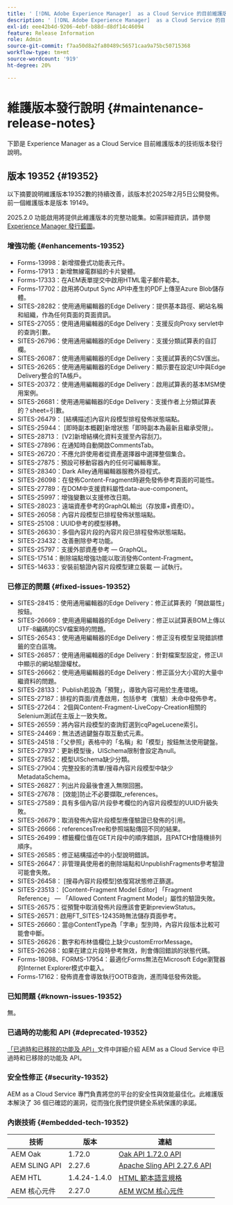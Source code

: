 ```yaml
---
title: ' [!DNL Adobe Experience Manager]  as a Cloud Service 的目前維護版本發行說明。'
description: ' [!DNL Adobe Experience Manager]  as a Cloud Service 的目前維護版本發行說明。'
exl-id: eee42b4d-9206-4ebf-b88d-d8df14c46094
feature: Release Information
role: Admin
source-git-commit: f7aa50d8a2fa80489c56571caa9a75bc50715368
workflow-type: tm+mt
source-wordcount: '919'
ht-degree: 20%

---
```



# 維護版本發行說明 {#maintenance-release-notes}

下節是 Experience Manager as a Cloud Service 目前維護版本的技術版本發行說明。

## 版本 19352 {#19352}

以下摘要說明維護版本19352數的持續改善，該版本於2025年2月5日公開發佈。 前一個維護版本是版本 19149。

2025.2.0 功能啟用將提供此維護版本的完整功能集。如需詳細資訊，請參閱 [Experience Manager 發行藍圖](https://experienceleague.adobe.com/zh-hant/docs/experience-manager-release-information/aem-release-updates/update-releases-roadmap)。

### 增強功能 {#enhancements-19352}

* Forms-13998：新增摺疊式功能表元件。
* Forms-17913：新增無線電群組的卡片變體。
* Forms-17333：在AEM表單提交中啟用HTML電子郵件範本。
* Forms-17702：啟用將Output Sync API中產生的PDF上傳至Azure Blob儲存體。
* SITES-28282：使用通用編輯器的Edge Delivery：提供基本路徑、網站名稱和組織，作為任何頁面的頁面資訊。
* SITES-27055：使用通用編輯器的Edge Delivery：支援反向Proxy servlet中的查詢引數。
* SITES-26796：使用通用編輯器的Edge Delivery：支援分類試算表的自訂欄。
* SITES-26087：使用通用編輯器的Edge Delivery：支援試算表的CSV匯出。
* SITES-26265：使用通用編輯器的Edge Delivery：顯示要在設定UI中與Edge Delivery整合的TA帳戶。
* SITES-20372：使用通用編輯器的Edge Delivery：啟用試算表的基本MSM使用案例。
* SITES-26681：使用通用編輯器的Edge Delivery：支援作者上分類試算表的？sheet=引數。
* SITES-26479： [結構描述]內容片段模型排程發佈狀態端點。
* SITES-25944： [即時副本概觀]新增狀態「即時副本為最新且繼承受限」。
* SITES-28713： [V2]新增結構化資料支援至內容刮刀。
* SITES-27896：在通知時自動開啟CommentsTab。
* SITES-26720：不應允許使用者從資產選擇器中選擇整個集合。
* SITES-27875：預設可移動容器內的任何可編輯專案。
* SITES-28340：Dark Alley通用編輯器服務外掛程式。
* SITES-26098：在發佈Content-Fragment時避免發佈參考頁面的可能性。
* SITES-27789：在DOM中支援資料屬性data-aue-component。
* SITES-25997：增強變數以支援修改日期。
* SITES-28023：遠端資產參考的GraphQL輸出（存放庫+資產ID）。
* SITES-26058：內容片段模型已排程發佈狀態端點。
* SITES-25108：UUID參考的模型移轉。
* SITES-26630：多個內容片段的內容片段已排程發佈狀態端點。
* SITES-23432：改善刪除參考功能。
* SITES-25797：支援外部資產參考 — GraphQL。
* SITES-17514：刪除端點增強功能以取消發佈Content-Fragment。
* SITES-14633：安裝前驗證內容片段模型建立裝載 — 試執行。

### 已修正的問題 {#fixed-issues-19352}

* SITES-28415：使用通用編輯器的Edge Delivery：修正試算表的「開啟屬性」按鈕。
* SITES-26669：使用通用編輯器的Edge Delivery：修正以試算表BOM上傳以UTF-8編碼的CSV檔案時的問題。
* SITES-26543：使用通用編輯器的Edge Delivery：修正沒有模型呈現錯誤標籤的空白區塊。
* SITES-26857：使用通用編輯器的Edge Delivery：針對檔案型設定，修正UI中顯示的網站驗證權杖。
* SITES-26662：使用通用編輯器的Edge Delivery：修正區分大小寫的大量中繼資料的問題。
* SITES-28133： Publish若設為「預覽」，導致內容可用於生產環境。
* SITES-27187：排程的頁面/資產啟用，包括參考（實驗）未命中發佈參考。
* SITES-27264： 2個與Content-Fragment-LiveCopy-Creation相關的Selenium測試在主版上一致失敗。
* SITES-26559：將內容片段模型的查詢釘選到cqPageLucene索引。
* SITES-24469：無法透過鍵盤存取互動式元素。
* SITES-24518：「父參照」表格中的「名稱」和「模型」按鈕無法使用鍵盤。
* SITES-27937：更新模型後，UISchema限制會設定為null。
* SITES-27852：模型UISchema缺少分類。
* SITES-27904：完整投影的清單/搜尋內容片段模型中缺少MetadataSchema。
* SITES-26827：列出片段最後會進入無限回圈。
* SITES-27678： [效能]防止不必要擷取_references。
* SITES-27589：具有多個內容/片段參考欄位的內容片段模型的UUID升級失敗。
* SITES-26679：取消發佈內容片段模型應僅驗證已發佈的引用。
* SITES-26666：referencesTree和參照端點傳回不同的結果。
* SITES-26499：標籤欄位值在GET片段中的順序錯誤，且PATCH會隨機排列順序。
* SITES-26585：修正結構描述中的小型說明錯誤。
* SITES-26647：非管理員使用者的刪除端點和UnpublishFragments參考驗證可能會失敗。
* SITES-26458： [搜尋內容片段模型]依復寫狀態修正篩選。
* SITES-23513： [Content-Fragment Model Editor] 「Fragment Reference」 — 「Allowed Content Fragment Model」屬性的驗證失敗。
* SITES-26575：從預覽中取消發佈片段應該會更新previewStatus。
* SITES-26571：啟用FT_SITES-12435時無法儲存頁面參考。
* SITES-26660：當@ContentType為「字串」型別時，內容片段版本比較可能會中斷。
* SITES-26626：數字和布林值欄位上缺少customErrorMessage。
* SITES-26268：如果在建立片段時參考無效，則會傳回錯誤的狀態代碼。
* Forms-18098、FORMS-17954：最適化Forms無法在Microsoft Edge瀏覽器的Internet Explorer模式中載入。
* Forms-17162：發佈資產會導致執行OOTB查詢，進而降低發佈效能。

### 已知問題 {#known-issues-19352}

無。

### 已過時的功能和 API {#deprecated-19352}

[「已過時和已移除的功能及 API」](/help/release-notes/deprecated-removed-features.md)文件中詳細介紹 AEM as a Cloud Service 中已過時和已移除的功能及 API。

### 安全性修正 {#security-19352}

AEM as a Cloud Service 專門負責將您的平台的安全性與效能最佳化。此維護版本解決了 36 個已確認的漏洞，從而強化我們提供健全系統保護的承諾。

### 內嵌技術 {#embedded-tech-19352}

| 技術 | 版本 | 連結 |
|---|---|---|
| AEM Oak | 1.72.0 | [Oak API 1.72.0 API](https://www.javadoc.io/doc/org.apache.jackrabbit/oak-api/1.72.0/index.html) |
| AEM SLING API | 2.27.6 | [Apache Sling API 2.27.6 API](https://www.javadoc.io/doc/org.apache.sling/org.apache.sling.api/latest/index.html) |
| AEM HTL | 1.4.24-1.4.0 | [HTML 範本語言規格](https://github.com/adobe/htl-spec) |
| AEM 核心元件 | 2.27.0 | [AEM WCM 核心元件](https://github.com/adobe/aem-core-wcm-components) |
